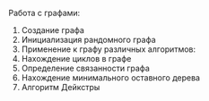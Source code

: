 Работа с графами:
1) Создание графа
2) Инициализация рандомного графа
3) Применение к графу различных алгоритмов:
  1) Нахождение циклов в графе
  2) Определение связанности графа
  3) Нахождение минимального оставного дерева
  4) Алгоритм Дейкстры
